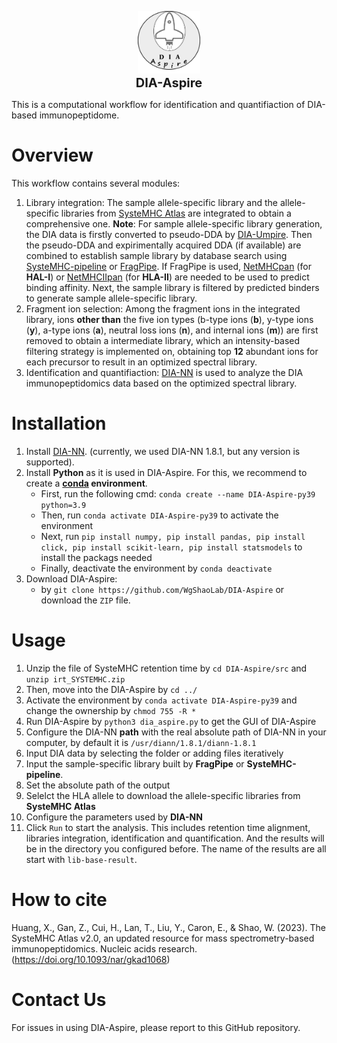<p align="center" style="margin-bottom: 0px !important;">
  <img src="https://github.com/WgShaoLab/DIA-Aspire/blob/master/src/DIA-Aspire_logo.jpg" width="100" height="100">
</p>
<h1 align="center" style="margin-top: -0px; font-size: 20px">DIA-Aspire</h1>

This is a computational workflow for identification and quantifiaction of DIA-based immunopeptidome.

# Overview
This workflow contains several modules:
1. Library integration: The sample allele-specific library and the allele-specific libraries from [SysteMHC Atlas](https://systemhc.sjtu.edu.cn/) are integrated to obtain a comprehensive one.
   **Note**: For sample allele-specific library generation, the DIA data is firstly converted to pseudo-DDA by [DIA-Umpire](https://github.com/cctsou/DIA-Umpire). Then the pseudo-DDA and expirimentally acquired DDA (if available) are combined to establish sample library by database search using [SysteMHC-pipeline](https://github.com/WShaoLab/SysteMHC-pipeline) or [FragPipe](https://fragpipe.nesvilab.org/). If FragPipe is used, [NetMHCpan](https://services.healthtech.dtu.dk/services/NetMHCpan-4.1/) (for **HAL-I**) or [NetMHCIIpan](https://services.healthtech.dtu.dk/services/NetMHCIIpan-4.3/) (for **HLA-II**) are needed to be used to predict binding affinity. Next, the sample library is filtered by predicted binders to generate sample allele-specific library.
3. Fragment ion selection: Among the fragment ions in the integrated library, ions **other than** the five ion types (b-type ions (**b**), y-type ions (**y**), a-type ions (**a**), neutral loss ions (**n**), and internal ions (**m**)) are first removed to obtain a intermediate library, which an intensity-based filtering strategy is implemented on, obtaining top **12** abundant ions for each precursor to result in an optimized spectral library.
4. Identification and quantifiaction: [DIA-NN](https://github.com/vdemichev/DiaNN) is used to analyze the DIA immunopeptidomics data based on the optimized spectral library.

# Installation
1. Install [DIA-NN](https://github.com/vdemichev/DiaNN). (currently, we used DIA-NN 1.8.1, but any version is supported).
2. Install **Python** as it is used in DIA-Aspire. For this, we recommend to create a **[conda](https://www.anaconda.com/) environment**.
   - First, run the following cmd: `conda create --name DIA-Aspire-py39 python=3.9`
   - Then, run `conda activate DIA-Aspire-py39` to activate the environment
   - Next, run `pip install numpy, pip install pandas, pip install click, pip install scikit-learn, pip install statsmodels` to install the packags needed
   - Finally, deactivate the environment by `conda deactivate`
3. Download DIA-Aspire:
   - by `git clone https://github.com/WgShaoLab/DIA-Aspire` or download the `ZIP` file.

# Usage
1. Unzip the file of SysteMHC retention time by `cd DIA-Aspire/src` and `unzip irt_SYSTEMHC.zip`
2. Then, move into the DIA-Aspire by `cd ../`
3. Activate the environment by `conda activate DIA-Aspire-py39` and change the ownership by `chmod 755 -R *`
4. Run DIA-Aspire by `python3 dia_aspire.py` to get the GUI of DIA-Aspire
5. Configure the DIA-NN **path** with the real absolute path of DIA-NN in your computer, by default it is `/usr/diann/1.8.1/diann-1.8.1`
6. Input DIA data by selecting the folder or adding files iteratively
7. Input the sample-specific library built by **FragPipe** or **SysteMHC-pipeline**.
8. Set the absolute path of the output 
9. Selelct the HLA allele to download the allele-specific libraries from **SysteMHC Atlas**
10. Configure the parameters used by **DIA-NN**
11. Click `Run` to start the analysis. This includes retention time alignment, libraries integration, identification and quantification. And the results will be in the directory you configured before. The name of the results are all start with `lib-base-result`.

# How to cite
Huang, X., Gan, Z., Cui, H., Lan, T., Liu, Y., Caron, E., & Shao, W. (2023). The SysteMHC Atlas v2.0, an updated resource for mass spectrometry-based immunopeptidomics. Nucleic acids research.(https://doi.org/10.1093/nar/gkad1068)

# Contact Us
For issues in using DIA-Aspire, please report to this GitHub repository.

